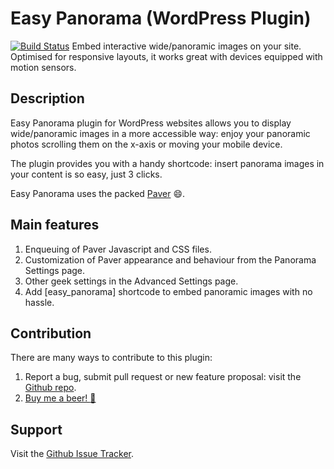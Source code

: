 # Easy Panorama (WordPress Plugin)
[![Build Status](https://travis-ci.org/leopuleo/easy-panorama.svg?branch=master)](https://travis-ci.org/leopuleo/easy-panorama)
Embed interactive wide/panoramic images on your site. Optimised for responsive layouts, it works great with devices equipped with motion sensors.

## Description

Easy Panorama plugin for WordPress websites allows you to display wide/panoramic images in a more accessible way: enjoy your panoramic photos scrolling them on the x-axis or moving your mobile device.

The plugin provides you with a handy shortcode: insert panorama images in your content is so easy, just 3 clicks.

Easy Panorama uses the packed [Paver](http://terrymun.github.io/paver/?source=easy-panorama-wp-plugin) :smile:.

## Main features

1. Enqueuing of Paver Javascript and CSS files.
2. Customization of Paver appearance and behaviour from the Panorama Settings page.
3. Other geek settings in the Advanced Settings page.
4. Add [easy_panorama] shortcode to embed panoramic images with no hassle.

## Contribution
There are many ways to contribute to this plugin:

1. Report a bug, submit pull request or new feature proposal: visit the [Github repo](https://github.com/leopuleo/easy-panorama).
2. [Buy me a beer! :beer:](//PayPal.me/LeonardoGiacone)

## Support
Visit the [Github Issue Tracker](https://github.com/leopuleo/easy-panorama/issues).
